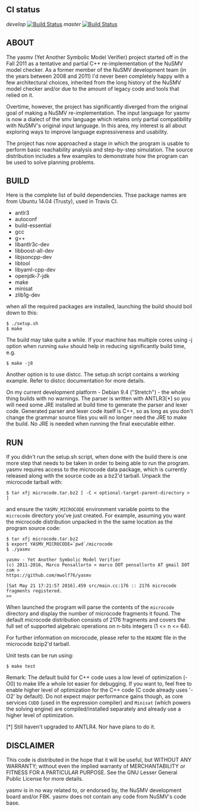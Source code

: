 ## CI status
*develop* [![Build Status](https://travis-ci.org/mwolf76/yasmv.svg?branch=develop)](https://travis-ci.org/mwolf76/yasmv.svg?branch=develop)
*master* [![Build Status](https://travis-ci.org/mwolf76/yasmv.svg?branch=master)](https://travis-ci.org/mwolf76/yasmv.svg?branch=master)

## ABOUT

  The yasmv (Yet Another Symbolic Model Verifier) project started off in the Fall
2011 as a tentative and partial C++ re-implementation of the NuSMV model
checker. As a former member of the NuSMV development team (in the years between
2008 and 2011) I'd never been completely happy with a few architectural choices,
inherited from the long history of the NuSMV model checker and/or due to the
amount of legacy code and tools that relied on it.

  Overtime, however, the project has significantly diverged from the original
goal of making a NuSMV re-implementation. The input language for yasmv is now a
dialect of the smv language which retains only partial compatibility with
NuSMV's original input language. In this area, my interest is all about
exploring ways to improve language expressiveness and usability.

  The project has now approached a stage in which the program is usable to
perform basic reachability analysis and step-by-step simulation. The source
distribution includes a few examples to demonstrate how the program can be used
to solve planning problems.

## BUILD

  Here is the complete list of build dependencies. Thse package names are from
  Ubuntu 14.04 (Trusty), used in Travis CI.

  - antlr3
  - autoconf
  - build-essential
  - gcc
  - g++
  - libantlr3c-dev
  - libboost-all-dev
  - libjsoncpp-dev
  - libtool
  - libyaml-cpp-dev
  - openjdk-7-jdk
  - make
  - minisat
  - zlib1g-dev

  when all the required packages are installed, launching the build should boil
  down to this:
  ```
  $ ./setup.sh
  $ make
  ```

  The build may take quite a while. If your machine has multiple cores using -j
  <number-of-parallel-tasks> option when running `make` should help in reducing
  significantly build time, e.g.

  ```
  $ make -j8
  ```

  Another option is to use distcc. The setup.sh script contains a working
  example. Refer to distcc documentation for more details.

  On my current development platform - Debian 9.4 ("Stretch") - the whole thing
  builds with no warnings. The parser is written with ANTLR3[*] so you will need
  some JRE installed at build time to generate the parser and lexer code.
  Generated parser and lexer code itself is C++, so as long as you don't change
  the grammar source files you will no longer need the JRE to make the build. No
  JRE is needed when running the final executable either.

## RUN

  If you didn't run the setup.sh script, when done with the build there is one
  more step that needs to be taken in order to being able to run the program.
  yasmv requires access to the microcode data package, which is currently
  released along with the source code as a bz2'd tarball. Unpack the microcode
  tarball with:
  ```
  $ tar xfj microcode.tar.bz2 [ -C < optional-target-parent-directory > ]
  ```

  and ensure the `YASMV_MICROCODE` environment variable points to the `microcode`
  directory you've just created. For example, assuming you want the microcode
  distribution unpacked in the the same location as the program source code:
  ```
  $ tar xfj microcode.tar.bz2
  $ export YASMV_MICROCODE=`pwd`/microcode
  $ ./yasmv
  
  yasmv - Yet Another Symbolic Model Verifier
  (c) 2011-2016, Marco Pensallorto < marco DOT pensallorto AT gmail DOT com >
  https://github.com/mwolf76/yasmv
   
  [Sat May 21 17:21:57 2016].459 src/main.cc:176 :: 2176 microcode fragments registered.
  >>
  ```

  When launched the program will parse the contents of the `microcode` directory
  and display the number of microcode fragments it found. The default microcode
  distribution consists of 2176 fragments and covers the full set of supported
  algebraic operations on n-bits integers (1 <= n <= 64).

  For further information on microcode, please refer to the `README` file in the
  microcode bzip2'd tarball.

  Unit tests can be run using:
  ```
  $ make test
  ```

  Remark: The default build for C++ code uses a low level of optimization (-O0)
  to make life a whole lot easier for debugging. If you want to, feel free to
  enable higher level of optimization for the C++ code (C code already uses
  '-O2' by default). Do not expect major performance gains though, as core
  services `CUDD` (used in the expression compiler) and `Minisat` (which powers the
  solving engine) are compiled/installed separately and already use a higher
  level of optimization.

[*] Still haven't upgraded to ANTLR4. Nor have plans to do it.

## DISCLAIMER

This code is distributed in the hope that it will be useful, but WITHOUT ANY
WARRANTY; without even the implied warranty of MERCHANTABILITY or FITNESS FOR A
PARTICULAR PURPOSE. See the GNU Lesser General Public License for more details.

yasmv is in no way related to, or endorsed by, the NuSMV development board
and/or FBK. yasmv does not contain any code from NuSMV's code base.
